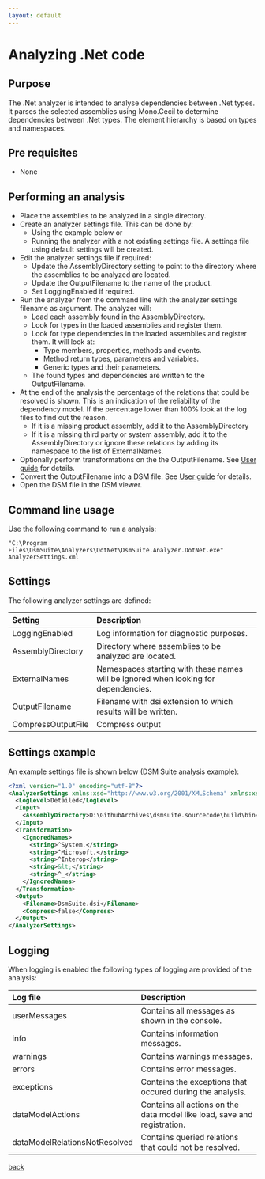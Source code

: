 ```yaml
---
layout: default
---
```


# Analyzing .Net code

## Purpose

The .Net analyzer is intended to analyse dependencies between .Net types. It parses the selected assemblies using 
Mono.Cecil to determine dependencies between .Net types. The element hierarchy is based on types and namespaces.


## Pre requisites
* None

## Performing an analysis

* Place the assemblies to be analyzed in a single directory.
* Create an analyzer settings file. This can be done by: 
    * Using the example below or 
	* Running the analyzer with a not existing settings file. A settings file using default settings will be created.
* Edit the analyzer settings file if required:
    * Update the AssemblyDirectory setting to point to the directory where the assemblies to be analyzed are located.
	* Update the OutputFilename to the name of the product.
	* Set LoggingEnabled if required.
* Run the analyzer from the command line with the analyzer settings filename as argument. The analyzer will:
    * Load each assembly found in the AssemblyDirectory.
    * Look for types in the loaded assemblies and register them.
    * Look for type dependencies in the loaded assemblies and register them. It will look at:
	    * Type members, properties, methods and events. 
		* Method return types, parameters and variables. 
		* Generic types and their parameters.	
	* The found types and dependencies are written to the OutputFilename.
* At the end of the analysis the percentage of the relations that could be resolved is shown. This is an indication of the reliability of the dependency model. If the percentage lower than 100% look at the log files to find out the reason.
    * If it is a missing product assembly, add it to the AssemblyDirectory	
	* If it is a missing third party or system assembly, add it to the AssemblyDirectory or ignore these relations by adding its namespace to the list of ExternalNames.
* Optionally perform transformations on the the OutputFilename. See [User guide](user_guide) for details.
* Convert the OutputFilename into a DSM file. See [User guide](user_guide) for details.
* Open the DSM file in the DSM viewer.

## Command line usage

Use the following command to run a analysis:

```
"C:\Program Files\DsmSuite\Analyzers\DotNet\DsmSuite.Analyzer.DotNet.exe" AnalyzerSettings.xml
```

## Settings

The following analyzer settings are defined:

| Setting                     | Description                                                                        | 
|:----------------------------|:-----------------------------------------------------------------------------------|
| LoggingEnabled              | Log information for diagnostic purposes.                                           |
| AssemblyDirectory           | Directory where assemblies to be analyzed are located.                             |
| ExternalNames               | Namespaces starting with these names will be ignored when looking for dependencies.|
| OutputFilename              | Filename with dsi extension to which results will be written.                      |
| CompressOutputFile          | Compress output                                                                    |

## Settings example 

An example settings file is shown below (DSM Suite analysis example):

```xml
<?xml version="1.0" encoding="utf-8"?>
<AnalyzerSettings xmlns:xsd="http://www.w3.org/2001/XMLSchema" xmlns:xsi="http://www.w3.org/2001/XMLSchema-instance">
  <LogLevel>Detailed</LogLevel>
  <Input>
    <AssemblyDirectory>D:\GithubArchives\dsmsuite.sourcecode\build\bin</AssemblyDirectory>
  </Input>
  <Transformation>
    <IgnoredNames>
      <string>^System.</string>
      <string>^Microsoft.</string>
      <string>^Interop</string>
      <string>&lt;</string>
      <string>^_</string>
    </IgnoredNames>
  </Transformation>
  <Output>
    <Filename>DsmSuite.dsi</Filename>
    <Compress>false</Compress>
  </Output>
</AnalyzerSettings>
```

## Logging

When logging is enabled the following types of logging are provided of the analysis:

| Log file                      | Description                                                                          | 
|:------------------------------|:-------------------------------------------------------------------------------------|
| userMessages                  | Contains all messages as shown in the console.                                       |
| info                          | Contains information messages.                                                       |
| warnings                      | Contains warnings messages.                                                          |
| errors                        | Contains error messages.                                                             |
| exceptions                    | Contains the exceptions that occured during the analysis.                            |
| dataModelActions              | Contains all actions on the data model like load, save and registration.             |
| dataModelRelationsNotResolved | Contains queried relations that could not be resolved.                               |

[back](user_guide)
